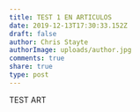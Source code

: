 ```yaml
---
title: TEST 1 EN ARTICULOS
date: 2019-12-13T17:30:33.152Z
draft: false
author: Chris Stayte
authorImage: uploads/author.jpg
comments: true
share: true
type: post
---
```

TEST ART
